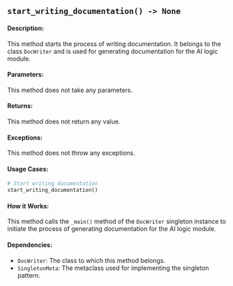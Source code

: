 ## `start_writing_documentation() -> None`

#### Description:
This method starts the process of writing documentation. It belongs to the class `DocWriter` and is used for generating documentation for the AI logic module.

#### Parameters:
This method does not take any parameters.

#### Returns:
This method does not return any value.

#### Exceptions:
This method does not throw any exceptions.

#### Usage Cases:

```python
# Start writing documentation
start_writing_documentation()
```

#### How it Works:
This method calls the `_main()` method of the `DocWriter` singleton instance to initiate the process of generating documentation for the AI logic module.

#### Dependencies:
- `DocWriter`: The class to which this method belongs.
- `SingletonMeta`: The metaclass used for implementing the singleton pattern.